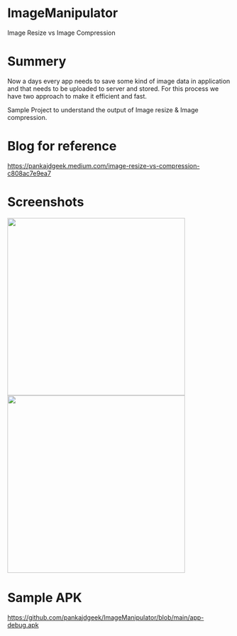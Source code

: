 # ImageManipulator
Image Resize vs Image Compression

# Summery
Now a days every app needs to save some kind of image data in application and that needs to be uploaded to server and stored. For this process we have two approach to make it efficient and fast.

Sample Project to understand the output of Image resize & Image compression.

# Blog for reference
https://pankajdgeek.medium.com/image-resize-vs-compression-c808ac7e9ea7

# Screenshots
<p float="left">
  <img src="https://user-images.githubusercontent.com/33443198/198867480-ff355752-6626-4d04-9d01-618b0fc00434.png" width="400" />
  <img src="https://user-images.githubusercontent.com/33443198/198867510-d09a402c-16dc-4c49-a221-284bd0502288.png" width="400" /> 
</p>

# Sample APK

https://github.com/pankajdgeek/ImageManipulator/blob/main/app-debug.apk
